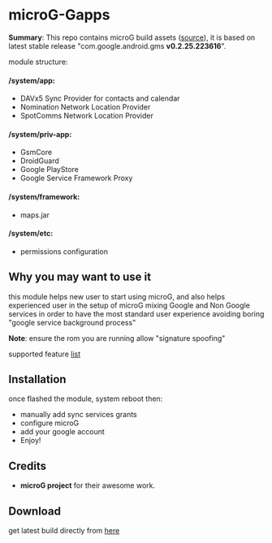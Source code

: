 # microG-Gapps

**Summary**: This repo contains microG build assets ([source](https://microg.org/download.html)), it is based on latest stable release "com.google.android.gms **v0.2.25.223616**". 

module structure:
#### /system/app:
- DAVx5 Sync Provider for contacts and calendar
- Nomination Network Location Provider
- SpotComms Network Location Provider

#### /system/priv-app:
- GsmCore
- DroidGuard
- Google PlayStore
- Google Service Framework Proxy

#### /system/framework:
- maps.jar

#### /system/etc:
- permissions configuration

## Why you may want to use it
this module helps new user to start using microG, and also helps experienced user in the setup of microG
mixing Google and Non Google services in order to have the most standard user experience avoiding boring "google service background process" 

**Note**:
ensure the rom you are running allow "signature spoofing"

supported feature [list](https://github.com/microg/android_packages_apps_GmsCore/wiki/Implementation-Status)

## Installation
once flashed the module, system reboot then:
- manually add sync services grants
- configure microG
- add your google account
- Enjoy!

## Credits
- **microG project** for their awesome work.

## Download
get latest build directly from <a href="https://github.com/Magisk-Modules-Alt-Repo/microG-GApps/releases/latest">here</a>
